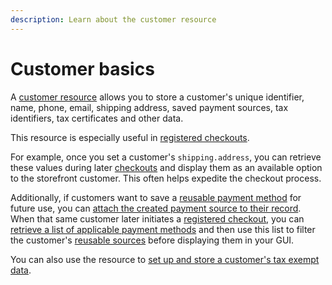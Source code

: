 ```yaml
---
description: Learn about the customer resource
---
```


# Customer basics

A [customer resource](https://www.digitalriver.com/docs/digital-river-api-reference/#tag/Customers) allows you to store a customer's unique identifier, name, phone, email, shipping address, saved payment sources, tax identifiers, tax certificates and other data.

This resource is especially useful in [registered checkouts](../integration-options/checkouts/creating-checkouts/using-the-checkout-identifier.md#registered-checkouts-or-invoices).

For example, once you set a customer's `shipping.address`, you can retrieve these values during later [checkouts](../integration-options/checkouts/creating-checkouts/) and display them as an available option to the storefront customer. This often helps expedite the checkout process.

Additionally, if customers want to save a [reusable payment method](../payments/supported-payment-methods/) for future use, you can [attach the created payment source to their record](../payments/payment-sources/using-the-source-identifier.md#attaching-sources-to-customers). When that same customer later initiates a [registered checkout](../integration-options/checkouts/creating-checkouts/using-the-checkout-identifier.md#registered-checkouts-or-invoices), you can [retrieve a list of applicable payment methods](../payments/payment-integrations-1/digitalriver.js/reference/digitalriver-object.md#retrieving-available-payment-methods) and then use this list to filter the customer's [reusable sources](../payments/payment-sources/#reusable-or-single-use) before displaying them in your GUI.

You can also use the resource to [set up and store a customer's tax exempt data](setting-tax-related-attributes.md).
